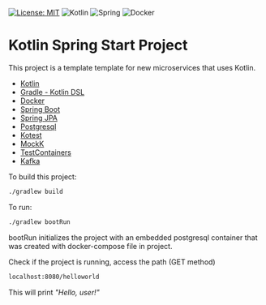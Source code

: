 [![License: MIT](https://img.shields.io/badge/License-MIT-yellow.svg)](https://opensource.org/licenses/MIT)
<img alt="Kotlin" src="https://img.shields.io/badge/kotlin-%230095D5.svg?&style=for-the-badge&logo=kotlin&logoColor=white"/>
<img alt="Spring" src="https://img.shields.io/badge/spring%20-%236DB33F.svg?&style=for-the-badge&logo=spring&logoColor=white"/>
	<img alt="Docker" src="https://img.shields.io/badge/docker%20-%230db7ed.svg?&style=for-the-badge&logo=docker&logoColor=white"/>

# Kotlin Spring Start Project
This project is a template template for new microservices that uses Kotlin.


- [Kotlin](https://kotlinlang.org/)
- [Gradle - Kotlin DSL](https://gradle.org/)
- [Docker](https://www.docker.com/)
- [Spring Boot](https://spring.io/)
- [Spring JPA](https://spring.io/)
- [Postgresql](https://www.postgresql.org/)
- [Kotest](https://kotest.io/)
- [MockK](https://mockk.io/)
- [TestContainers](https://www.testcontainers.org/)
- [Kafka](https://kafka.apache.org/)

To build this project:

```sh
./gradlew build
```

To run:
```sh
./gradlew bootRun
```
bootRun initializes the project with an embedded postgresql container that was created with docker-compose file in project.

Check if the project is running, access the path (GET method)

```sh
localhost:8080/helloworld
```

This will print *"Hello, user!"*
